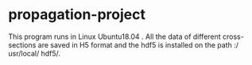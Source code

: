 # propagation-project
This program runs in Linux Ubuntu18.04 .
All the data of different cross-sections are saved in H5 format and the hdf5 is installed on the path :/ usr/local/ hdf5/.
